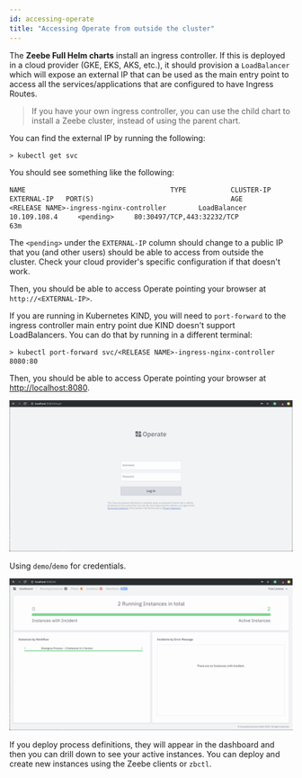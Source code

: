 ```yaml
---
id: accessing-operate
title: "Accessing Operate from outside the cluster"
---
```


The **Zeebe Full Helm charts** install an ingress controller. If this is deployed in a cloud provider (GKE, EKS, AKS, etc.), it should provision a `LoadBalancer` which will expose an external IP that can be used as the main entry point to access all the services/applications that are configured to have Ingress Routes.

> If you have your own ingress controller, you can use the child chart to install a Zeebe cluster, instead of using the parent chart.

You can find the external IP by running the following:

```
> kubectl get svc
```

You should see something like the following:

```
NAME                                    TYPE           CLUSTER-IP       EXTERNAL-IP   PORT(S)                                  AGE
<RELEASE NAME>-ingress-nginx-controller        LoadBalancer   10.109.108.4     <pending>     80:30497/TCP,443:32232/TCP               63m
```

The `<pending>` under the `EXTERNAL-IP` column should change to a public IP that you (and other users) should be able to access from outside the cluster. Check your cloud provider's specific configuration if that doesn't work.

Then, you should be able to access Operate pointing your browser at `http://<EXTERNAL-IP>`.

If you are running in Kubernetes KIND, you will need to `port-forward` to the ingress controller main entry point due KIND doesn't support LoadBalancers. You can do that by running in a different terminal:

```
> kubectl port-forward svc/<RELEASE NAME>-ingress-nginx-controller 8080:80
```

Then, you should be able to access Operate pointing your browser at [http://localhost:8080](http://localhost:8080/).

![Operate Login](assets/operate-login.png)

Using `demo`/`demo` for credentials.

![Operate Login](assets/operate-dashboard.png)

If you deploy process definitions, they will appear in the dashboard and then you can drill down to see your active instances. You can deploy and create new instances using the Zeebe clients or `zbctl`.
